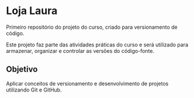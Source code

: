 # Loja Laura

Primeiro repositório do projeto do curso, criado para versionamento de código.

Este projeto faz parte das atividades práticas do curso e será utilizado para armazenar, organizar e controlar as versões do código-fonte.

## Objetivo
Aplicar conceitos de versionamento e desenvolvimento de projetos utilizando Git e GitHub.